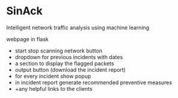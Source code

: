 # SinAck

Intelligent network traffic analysis using machine learning

webpage in flask
- start stop scanning network button
- dropdown for previous incidents with dates
- a section to display the flagged packets
- output button (download the incident report)
- for every incident show popup
- in incident report generate recommended preventive measures
- +any helpful links to the clients